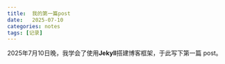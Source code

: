 ```yaml
---
title:  我的第一篇post
date:   2025-07-10
categories: notes
tags: [记录]
---
```

2025年7月10日晚，我学会了使用**Jekyll**搭建博客框架，于此写下第一篇 post。
